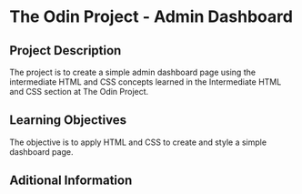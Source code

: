 # The Odin Project - Admin Dashboard

## Project Description

The project is to create a simple admin dashboard page using the intermediate HTML and CSS concepts learned in the Intermediate HTML and CSS section at The Odin Project.

## Learning Objectives

The objective is to apply HTML and CSS to create and style a simple dashboard page.

## Aditional Information